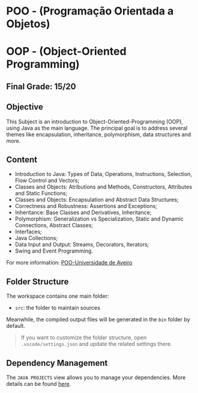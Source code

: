 # POO - (Programação Orientada a Objetos)
# OOP - (Object-Oriented Programming)

## Final Grade: 15/20

## Objective
This Subject is an introduction to Object-Oriented-Programming (OOP), using Java as the main language. The principal goal is to address several themes like encapsulation, inheritance, polymorphism, data structures and more.

## Content

 * Introduction to Java: Types of Data, Operations, Instructions, Selection, Flow Control and Vectors;
 * Classes and Objects: Atributions and Methods, Constructors, Attributes and Static Functions;
 * Classes and Objects: Encapsulation and Abstract Data Structures;
 * Correctness and Robustness: Assertions and Exceptions;
 * Inheritance: Base Classes and Derivatives, Inheritance;
 * Polymorphism: Generalization vs Specialization, Static and Dynamic Connections, Abstract Classes;
 * Interfaces;
 * Java Collections;
 * Data Input and Output: Streams, Decorators, Iterators;
 * Swing and Event Programming.

For more information: [POO-Universidade de Aveiro](https://www.ua.pt/pt/uc/12279)

## Folder Structure

The workspace contains one main folder:

- `src`: the folder to maintain sources

Meanwhile, the compiled output files will be generated in the `bin` folder by default.

> If you want to customize the folder structure, open `.vscode/settings.json` and update the related settings there.

## Dependency Management

The `JAVA PROJECTS` view allows you to manage your dependencies. More details can be found [here](https://github.com/microsoft/vscode-java-dependency#manage-dependencies).

